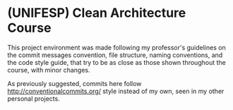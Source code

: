 # (UNIFESP) Clean Architecture Course

This project environment was made following my professor's guidelines on the commit messages convention, file structure, naming conventions, and the code style guide, that try to be as close as those shown throughout the course, with minor changes.

As previously suggested, commits here follow http://conventionalcommits.org/ style instead of my own, seen in my other personal projects.

